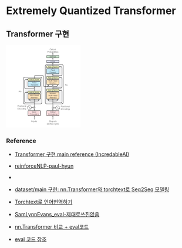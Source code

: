 # Extremely Quantized Transformer
## Transformer 구현
<img src="/image/transformer-model-architecture.png" width="40%" height="40%" title="Transformer architecture"></img>
### Reference
* [Transformer 구현 main reference (IncredableAI)](http://incredible.ai/nlp/2020/02/29/Transformer/#27-scaled-dot-product-attention)
* [reinforceNLP-paul-hyun](https://paul-hyun.github.io/transformer-02/)
* [](https://catsirup.github.io/ai/2020/04/09/transformer-code.html)

* [dataset/main 구현: nn.Transformer와 torchtext로 Seq2Seq 모델링](https://tutorials.pytorch.kr/beginner/transformer_tutorial.html)
* [Torchtext로 언어번역하기](https://tutorials.pytorch.kr/beginner/torchtext_translation_tutorial.html)
* [SamLynnEvans_eval-제대로쓰진않음](https://github.com/SamLynnEvans/Transformer)

* [nn.Transformer 비교 + eval코드](https://github.com/eagle705/pytorch-transformer-chatbot)
* [eval 코드 참조](https://www.tensorflow.org/tutorials/text/transformer#evaluate)
